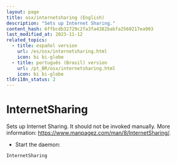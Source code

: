 ```yaml
---
layout: page
title: osx/internetsharing (English)
description: "Sets up Internet Sharing."
content_hash: 6ffbcdb32729c2fa3fa4382babfa2560217ea903
last_modified_at: 2023-11-12
related_topics:
  - title: español version
    url: /es/osx/internetsharing.html
    icon: bi bi-globe
  - title: português (Brasil) version
    url: /pt_BR/osx/internetsharing.html
    icon: bi bi-globe
tldri18n_status: 2
---
```

# InternetSharing

Sets up Internet Sharing.
It should not be invoked manually.
More information: <https://www.manpagez.com/man/8/InternetSharing/>.

- Start the daemon:

`InternetSharing`
